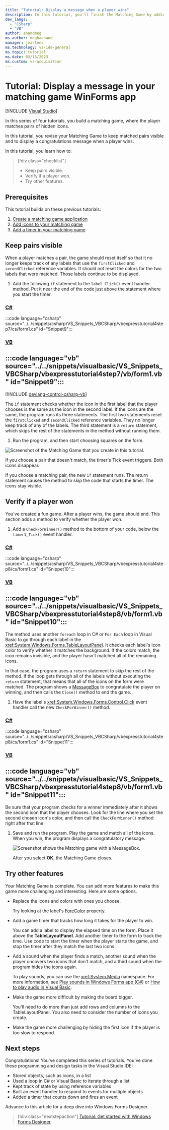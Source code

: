 ```yaml
---
title: "Tutorial: Display a message when a player wins"
description: In this tutorial, you'll finish the Matching Game by adding code to keep matched pairs visible and display a message when a player wins.
dev_langs:
  - "CSharp"
  - "VB"
author: anandmeg
ms.author: meghaanand
manager: jmartens
ms.technology: vs-ide-general
ms.topic: tutorial
ms.date: 03/16/2023
ms.custom: vs-acquisition
---
```

# Tutorial: Display a message in your matching game WinForms app

 [!INCLUDE [Visual Studio](~/includes/applies-to-version/vs-windows-only.md)]

In this series of four tutorials, you build a matching game, where the player matches pairs of hidden icons.

In this tutorial, you revise your Matching Game to keep matched pairs visible and to display a congratulations message when a player wins.

In this tutorial, you learn how to:

> [!div class="checklist"]
> - Keep pairs visible.
> - Verify if a player won.
> - Try other features.

## Prerequisites

This tutorial builds on these previous tutorials:
1. [Create a matching game application](tutorial-windows-forms-create-match-game.md)
1. [Add icons to your matching game](tutorial-windows-forms-match-game-icons.md)
1. [Add a timer in your matching game](tutorial-windows-forms-match-game-labels.md)

## Keep pairs visible

When a player matches a pair, the game should reset itself so that it no longer keeps track of any labels that use the `firstClicked` and `secondClicked` reference variables.
It should not reset the colors for the two labels that were matched.
Those labels continue to be displayed.

1. Add the following `if` statement to the `label_Click()` event handler method.
   Put it near the end of the code just above the statement where you start the timer.

  ### [C#](#tab/csharp)
  :::code language="csharp" source="../../snippets/csharp/VS_Snippets_VBCSharp/vbexpresstutorial4step7/cs/form1.cs" id="Snippet9":::

  ### [VB](#tab/vb)
  :::code language="vb" source="../../snippets/visualbasic/VS_Snippets_VBCSharp/vbexpresstutorial4step7/vb/form1.vb" id="Snippet9":::
  ---

  [!INCLUDE [devlang-control-csharp-vb](../includes/devlang-control-csharp-vb.md)]

  The `if` statement checks whether the icon in the first label that the player chooses is the same as the icon in the second label.
  If the icons are the same, the program runs its three statements.
  The first two statements reset the `firstClicked` and `secondClicked` reference variables.
  They no longer keep track of any of the labels.
  The third statement is a `return` statement, which skips the rest of the statements in the method without running them.

1. Run the program, and then start choosing squares on the form.

  ![Screenshot of the Matching Game that you create in this tutorial.](../media/tutorial-windows-forms-create-match-game/match-game-final.png)

  If you choose a pair that doesn't match, the timer's Tick event triggers.
  Both icons disappear.
    
  If you choose a matching pair, the new `if` statement runs.
  The return statement causes the method to skip the code that starts the timer.
  The icons stay visible.

## Verify if a player won

You've created a fun game.
After a player wins, the game should end.
This section adds a method to verify whether the player won.

1. Add a `CheckForWinner()` method to the bottom of your code, below the `timer1_Tick()` event handler.

  ### [C#](#tab/csharp)
  :::code language="csharp" source="../../snippets/csharp/VS_Snippets_VBCSharp/vbexpresstutorial4step8/cs/form1.cs" id="Snippet10":::

  ### [VB](#tab/vb)
  :::code language="vb" source="../../snippets/visualbasic/VS_Snippets_VBCSharp/vbexpresstutorial4step8/vb/form1.vb" id="Snippet10":::
  ---

  The method uses another `foreach` loop in C# or `For Each` loop in Visual Basic to go through each label in the <xref:System.Windows.Forms.TableLayoutPanel>.
  It checks each label's icon color to verify whether it matches the background.
  If the colors match, the icon remains invisible, and the player hasn't matched all of the remaining icons.
    
  In that case, the program uses a `return` statement to skip the rest of the method.
  If the loop gets through all of the labels without executing the `return` statement, that means that all of the icons on the form were matched.
  The program shows a [MessageBox](/dotnet/api/system.windows.messagebox) to congratulate the player on winning, and then calls the `Close()` method to end the game.
    
1. Have the label's <xref:System.Windows.Forms.Control.Click> event handler call the new `CheckForWinner()` method.

  ### [C#](#tab/csharp)
  :::code language="csharp" source="../../snippets/csharp/VS_Snippets_VBCSharp/vbexpresstutorial4step8/cs/form1.cs" id="Snippet11":::
        
  ### [VB](#tab/vb)
  :::code language="vb" source="../../snippets/visualbasic/VS_Snippets_VBCSharp/vbexpresstutorial4step8/vb/form1.vb" id="Snippet11":::
  ---

  Be sure that your program checks for a winner immediately after it shows the second icon that the player chooses. Look for the line where you set the second chosen icon's color, and then call the `CheckForWinner()` method right after that line.

1. Save and run the program. Play the game and match all of the icons. When you win, the program displays a congratulatory message.

    ![Screenshot shows the Matching game with a MessageBox.](../media/tutorial-windows-forms-match-game-play/match-game-congratulations.png)

    After you select **OK**, the Matching Game closes.

## Try other features

Your Matching Game is complete.
You can add more features to make this game more challenging and interesting.
Here are some options.

- Replace the icons and colors with ones you choose.

  Try looking at the label's [ForeColor](<xref:System.Windows.Forms.Control.ForeColor%2A>) property.

- Add a game timer that tracks how long it takes for the player to win.

  You can add a label to display the elapsed time on the form.
  Place it above the **TableLayoutPanel**.
  Add another timer to the form to track the time.
  Use code to start the timer when the player starts the game, and stop the timer after they match the last two icons.

- Add a sound when the player finds a match, another sound when the player uncovers two icons that don't match, and a third sound when the program hides the icons again.

  To play sounds, you can use the <xref:System.Media> namespace. For more information, see [Play sounds in Windows Forms app (C#)](https://www.youtube.com/watch?v=qOh4ooHg1UU&feature=youtu.be) or [How to play audio in Visual Basic](https://www.youtube.com/watch?v=-4oPDeQrtMs&feature=youtu.be).

- Make the game more difficult by making the board bigger.

  You'll need to do more than just add rows and columns to the TableLayoutPanel.
  You also need to consider the number of icons you create.

- Make the game more challenging by hiding the first icon if the player is too slow to respond.

## Next steps

Congratulations!
You've completed this series of tutorials.
You've done these programming and design tasks in the Visual Studio IDE:

- Stored objects, such as icons, in a list
- Used a loop in C# or Visual Basic to iterate through a list
- Kept track of state by using reference variables
- Built an event handler to respond to events for multiple objects
- Added a timer that counts down and fires an event

Advance to this article for a deep dive into Windows Forms Designer.
> [!div class="nextstepaction"]
> [Tutorial: Get started with Windows Forms Designer](../../designers/walkthrough-windows-forms-designer.md)
